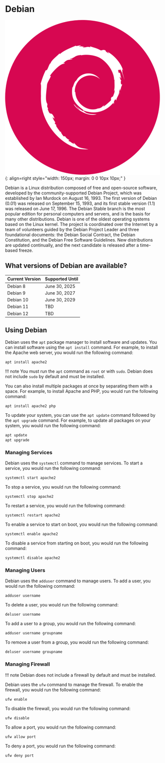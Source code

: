 # Debian

![Debian](../images/oslogos/debian.png){: align=right style="width: 150px; margin: 0 0 10px 10px;" }

Debian is a Linux distribution composed of free and open-source software, developed by the community-supported Debian Project, which was established by Ian Murdock on August 16, 1993. The first version of Debian (0.01) was released on September 15, 1993, and its first stable version (1.1) was released on June 17, 1996. The Debian Stable branch is the most popular edition for personal computers and servers, and is the basis for many other distributions. Debian is one of the oldest operating systems based on the Linux kernel. The project is coordinated over the Internet by a team of volunteers guided by the Debian Project Leader and three foundational documents: the Debian Social Contract, the Debian Constitution, and the Debian Free Software Guidelines. New distributions are updated continually, and the next candidate is released after a time-based freeze.

## What versions of Debian are available?

| Current Version | Supported Until |
| --------------- | --------------- |
| Debian 8        | June 30, 2025   |
| Debian 9        | June 30, 2027   |
| Debian 10       | June 30, 2029   |
| Debian 11       | TBD             |
| Debian 12       | TBD             |

## Using Debian

Debian uses the `apt` package manager to install software and updates. You can install software using the `apt install` command. For example, to install the Apache web server, you would run the following command:

```
apt install apache2
```

!!! note
    You must run the `apt` command as `root` or with `sudo`. Debian does not include `sudo` by default and must be installed.

You can also install multiple packages at once by separating them with a space. For example, to install Apache and PHP, you would run the following command:

```
apt install apache2 php
```

To update your system, you can use the `apt update` command followed by the `apt upgrade` command. For example, to update all packages on your system, you would run the following command:

```
apt update
apt upgrade
```

### Managing Services

Debian uses the `systemctl` command to manage services. To start a service, you would run the following command:

``` 
systemctl start apache2
```

To stop a service, you would run the following command:

```
systemctl stop apache2
```

To restart a service, you would run the following command:

```
systemctl restart apache2
```

To enable a service to start on boot, you would run the following command:

```
systemctl enable apache2
```

To disable a service from starting on boot, you would run the following command:

```
systemctl disable apache2
```

### Managing Users

Debian uses the `adduser` command to manage users. To add a user, you would run the following command:

```
adduser username
```

To delete a user, you would run the following command:

```
deluser username
```

To add a user to a group, you would run the following command:

```
adduser username groupname
```

To remove a user from a group, you would run the following command:

```
deluser username groupname
```

### Managing Firewall

!!! note
    Debian does not include a firewall by default and must be installed.

Debian uses the `ufw` command to manage the firewall. To enable the firewall, you would run the following command:

```
ufw enable
```

To disable the firewall, you would run the following command:

```
ufw disable
```

To allow a port, you would run the following command:

```
ufw allow port
```

To deny a port, you would run the following command:

```
ufw deny port
```

